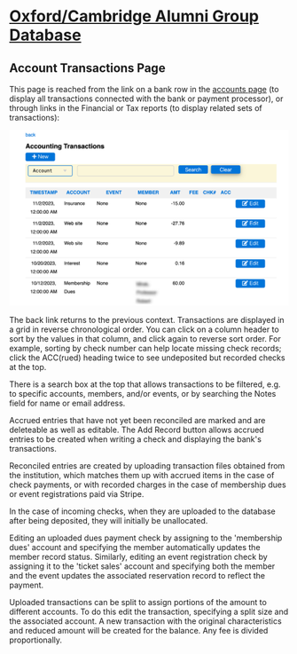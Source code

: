 # [Oxford/Cambridge Alumni Group Database](index.md)

## Account Transactions Page

This page is reached from the link on a bank row in the [accounts page](accounts.md) (to display all transactions connected with the bank or payment processor), or through links in the Financial or Tax reports (to display related sets of transactions):

![transactions page](images/account_transactions.png)

The back link returns to the previous context. Transactions are displayed in a grid in reverse chronological order. You can click on a column header to sort by the values in that column, and click again to reverse sort order. For example, sorting by check number can help locate missing check records; click the ACC(rued) heading twice to see undeposited but recorded checks at the top.

There is a search box at the top that allows transactions to be filtered, e.g. to specific accounts, members, and/or events, or by searching the Notes field for name or email address.

Accrued entries that have not yet been reconciled are marked and are deleteable as well as editable. The Add Record button allows accrued entries to be created when writing a check and displaying the bank's transactions.

Reconciled entries are created by uploading transaction files obtained from the institution, which matches them up with accrued items in the case of check payments, or with recorded charges in the case of membership dues or event registrations paid via Stripe.

In the case of incoming checks, when they are uploaded to the database after being deposited, they will initially be unallocated.

Editing an uploaded dues payment check by assigning to the 'membership dues' account and specifying the member automatically updates the member record status. Similarly, editing an event registration check by assigning it to the 'ticket sales' account and specifying both the member and the event updates the associated reservation record to reflect the payment.

Uploaded transactions can be split to assign portions of the amount to different accounts. To do this edit the transaction, specifying a split size and the associated account. A new transaction with the original characteristics and reduced amount will be created for the balance. Any fee is divided proportionally.
